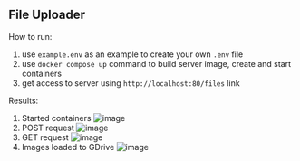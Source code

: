 ## File Uploader

How to run:
1. use `example.env` as an example to create your own `.env` file
2. use `docker compose up` command to build server image, create and start containers
3. get access to server using `http://localhost:80/files` link

Results:
1. Started containers
![image](https://github.com/user-attachments/assets/3d82c700-89e9-45cb-b13f-1696b6004a36)
2. POST request
![image](https://github.com/user-attachments/assets/e3db406f-3ec9-4005-8d7f-f8f3ed7de1d8)
3. GET request
![image](https://github.com/user-attachments/assets/3e81c4c4-4b47-4448-9472-967e91a345a9)
4. Images loaded to GDrive
![image](https://github.com/user-attachments/assets/0c869c1e-0da4-40af-ba35-c7927ed5ed7d)


